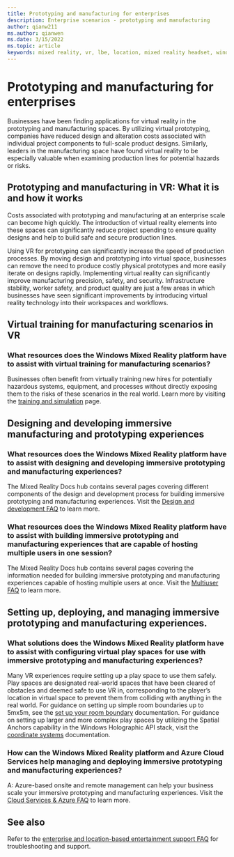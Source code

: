 ```yaml
---
title: Prototyping and manufacturing for enterprises
description: Enterprise scenarios - prototyping and manufacturing
author: qianw211
ms.author: qianwen
ms.date: 3/15/2022
ms.topic: article
keywords: mixed reality, vr, lbe, location, mixed reality headset, windows mixed reality headset, virtual reality headset, hardware, HoloLens, multiuser, cloud services, azure, prototyping, manufacturing
---
```


# Prototyping and manufacturing for enterprises

Businesses have been finding applications for virtual reality in the prototyping and manufacturing spaces. By utilizing virtual prototyping, companies have reduced design and alteration costs associated with individual project components to full-scale product designs. Similarly, leaders in the manufacturing space have found virtual reality to be especially valuable when examining production lines for potential hazards or risks.  

## Prototyping and manufacturing in VR: What it is and how it works 

Costs associated with prototyping and manufacturing at an enterprise scale can become high quickly. The introduction of virtual reality elements into these spaces can significantly reduce project spending to ensure quality designs and help to build safe and secure production lines. 

Using VR for prototyping can significantly increase the speed of production processes. By moving design and prototyping into virtual space, businesses can remove the need to produce costly physical prototypes and more easily iterate on designs rapidly. Implementing virtual reality can significantly improve manufacturing precision, safety, and security. Infrastructure stability, worker safety, and product quality are just a few areas in which businesses have seen significant improvements by introducing virtual reality technology into their workspaces and workflows. 

## Virtual training for manufacturing scenarios in VR 

### What resources does the Windows Mixed Reality platform have to assist with virtual training for manufacturing scenarios? 

Businesses often benefit from virtually training new hires for potentially hazardous systems, equipment, and processes without directly exposing them to the risks of these scenarios in the real world. Learn more by visiting the [training and simulation](training-simulation.md) page.

## Designing and developing immersive manufacturing and prototyping experiences  

### What resources does the Windows Mixed Reality platform have to assist with designing and developing immersive prototyping and manufacturing experiences?

The Mixed Reality Docs hub contains several pages covering different components of the design and development process for building immersive prototyping and manufacturing experiences. Visit the [Design and development FAQ](enterprise-lbe-faq.md#design-and-development-faq) to learn more.

### What resources does the Windows Mixed Reality platform have to assist with building immersive prototyping and manufacturing experiences that are capable of hosting multiple users in one session?

The Mixed Reality Docs hub contains several pages covering the information needed for building immersive prototyping and manufacturing experiences capable of hosting multiple users at once. Visit the [Multiuser FAQ](enterprise-lbe-faq.md#multiuser-faq) to learn more.
 
## Setting up, deploying, and managing immersive prototyping and manufacturing experiences.

### What solutions does the Windows Mixed Reality platform have to assist with configuring virtual play spaces for use with immersive prototyping and manufacturing experiences? 

Many VR experiences require setting up a play space to use them safely. Play spaces are designated real-world spaces that have been cleared of obstacles and deemed safe to use VR in, corresponding to the player’s location in virtual space to prevent them from colliding with anything in the real world. For guidance on setting up simple room boundaries up to 5mx5m, see the [set up your room boundary](set-up-windows-mixed-reality.md#set-up-your-room-boundary) documentation. For guidance on setting up larger and more complex play spaces by utilizing the Spatial Anchors capability in the Windows Holographic API stack, visit the [coordinate systems](/windows/mixed-reality/design/coordinate-systems) documentation.  

### How can the Windows Mixed Reality platform and Azure Cloud Services help managing and deploying immersive prototyping and manufacturing experiences? 

A: Azure-based onsite and remote management can help your business scale your immersive prototyping and manufacturing experiences. Visit the [Cloud Services & Azure FAQ](enterprise-lbe-faq.md#cloud-services--azure-faq) to learn more.

## See also

Refer to the [enterprise and location-based entertainment support FAQ](enterprise-lbe-faq.md) for troubleshooting and support.